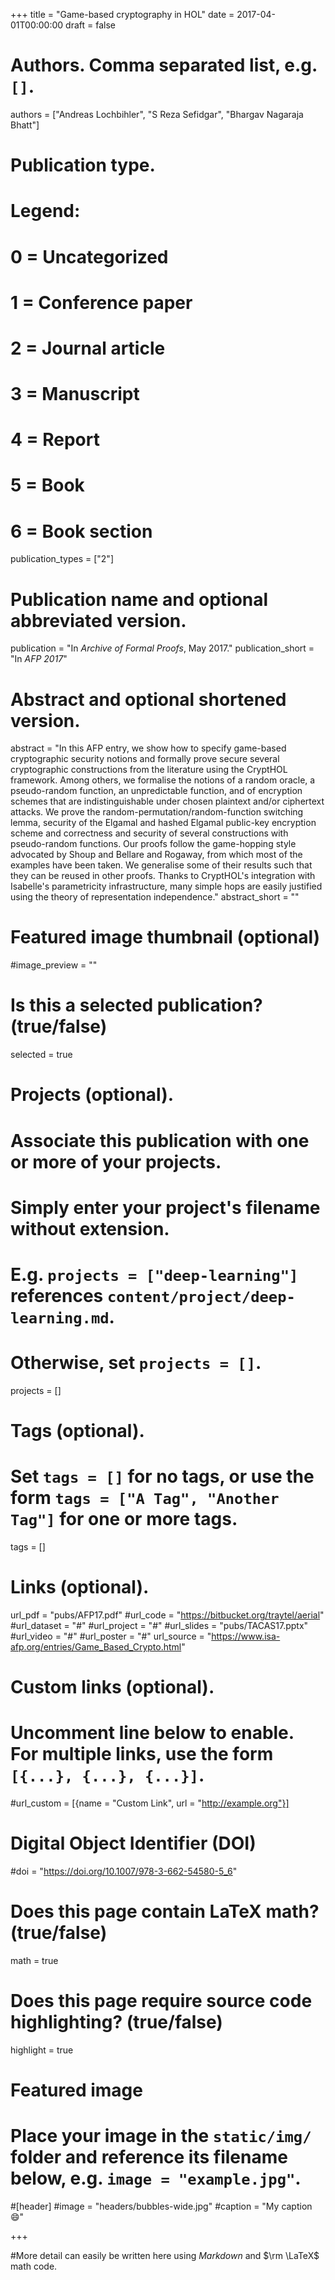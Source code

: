 +++
title = "Game-based cryptography in HOL"
date = 2017-04-01T00:00:00
draft = false

# Authors. Comma separated list, e.g. `[]`.
authors = ["Andreas Lochbihler", "S Reza Sefidgar", "Bhargav Nagaraja Bhatt"]

# Publication type.
# Legend:
# 0 = Uncategorized
# 1 = Conference paper
# 2 = Journal article
# 3 = Manuscript
# 4 = Report
# 5 = Book
# 6 = Book section
publication_types = ["2"]

# Publication name and optional abbreviated version.
publication = "In *Archive of Formal Proofs*, May 2017."
publication_short = "In *AFP 2017*"

# Abstract and optional shortened version.
abstract = "In this AFP entry, we show how to specify game-based cryptographic security notions and formally prove secure several cryptographic constructions from the literature using the CryptHOL framework. Among others, we formalise the notions of a random oracle, a pseudo-random function, an unpredictable function, and of encryption schemes that are indistinguishable under chosen plaintext and/or ciphertext attacks. We prove the random-permutation/random-function switching lemma, security of the Elgamal and hashed Elgamal public-key encryption scheme and correctness and security of several constructions with pseudo-random functions. Our proofs follow the game-hopping style advocated by Shoup and Bellare and Rogaway, from which most of the examples have been taken. We generalise some of their results such that they can be reused in other proofs. Thanks to CryptHOL's integration with Isabelle's parametricity infrastructure, many simple hops are easily justified using the theory of representation independence."
abstract_short = ""

# Featured image thumbnail (optional)
#image_preview = ""

# Is this a selected publication? (true/false)
selected = true

# Projects (optional).
#   Associate this publication with one or more of your projects.
#   Simply enter your project's filename without extension.
#   E.g. `projects = ["deep-learning"]` references `content/project/deep-learning.md`.
#   Otherwise, set `projects = []`.
projects = []

# Tags (optional).
#   Set `tags = []` for no tags, or use the form `tags = ["A Tag", "Another Tag"]` for one or more tags.
tags = []

# Links (optional).
url_pdf = "pubs/AFP17.pdf"
#url_code = "https://bitbucket.org/traytel/aerial"
#url_dataset = "#"
#url_project = "#"
#url_slides = "pubs/TACAS17.pptx"
#url_video = "#"
#url_poster = "#"
url_source = "https://www.isa-afp.org/entries/Game_Based_Crypto.html"

# Custom links (optional).
#   Uncomment line below to enable. For multiple links, use the form `[{...}, {...}, {...}]`.
#url_custom = [{name = "Custom Link", url = "http://example.org"}]

# Digital Object Identifier (DOI)
#doi = "https://doi.org/10.1007/978-3-662-54580-5_6"

# Does this page contain LaTeX math? (true/false)
math = true

# Does this page require source code highlighting? (true/false)
highlight = true

# Featured image
# Place your image in the `static/img/` folder and reference its filename below, e.g. `image = "example.jpg"`.
#[header]
#image = "headers/bubbles-wide.jpg"
#caption = "My caption :smile:"

+++

#More detail can easily be written here using *Markdown* and $\rm \LaTeX$ math code.
